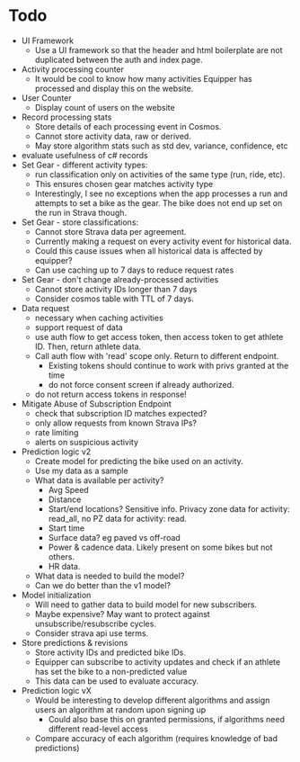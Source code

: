 # Todo
* UI Framework
  * Use a UI framework so that the header and html boilerplate are not duplicated between the auth and index page.
* Activity processing counter
  * It would be cool to know how many activities Equipper has processed and display this on the website.
* User Counter
  * Display count of users on the website
* Record processing stats
  * Store details of each processing event in Cosmos.
  * Cannot store activity data, raw or derived.
  * May store algorithm stats such as std dev, variance, confidence, etc
* evaluate usefulness of c# records
* Set Gear - different activity types:
  * run classification only on activities of the same type (run, ride, etc). 
  * This ensures chosen gear matches activity type
  * Interestingly, I see no exceptions when the app processes a run and attempts to set a bike as the gear. The bike does not end up set on the run in Strava though.
* Set Gear - store classifications:
  * Cannot store Strava data per agreement. 
  * Currently making a request on every activity event for historical data. 
  * Could this cause issues when all  historical data is affected by equipper?
  * Can use caching up to 7 days to reduce request rates
* Set Gear - don't change already-processed activities
  * Cannot store activity IDs longer than 7 days
  * Consider cosmos table with TTL of 7 days.
* Data request
  * necessary when caching activities
  * support request of data
  * use auth flow to get access token, then access token to get athlete ID. Then, return athlete data.
  * Call auth flow with 'read' scope only. Return to different endpoint.
    * Existing tokens should continue to work with privs granted at the time
    * do not force consent screen if already authorized.
  * do not return access tokens in response!
* Mitigate Abuse of Subscription Endpoint
  * check that subscription ID matches expected? 
  * only allow requests from known Strava IPs?
  * rate limiting
  * alerts on suspicious activity
* Prediction logic v2
  * Create model for predicting the bike used on an activity.
  * Use my data as a sample
  * What data is available per activity? 
    * Avg Speed
    * Distance
    * Start/end locations? Sensitive info. Privacy zone data for activity: read_all, no PZ data for activity: read.
    * Start time
    * Surface data? eg paved vs off-road
    * Power & cadence data. Likely present on some bikes but not others.
    * HR data.
  * What data is needed to build the model?
  * Can we do better than the v1 model?
* Model initialization
  * Will need to gather data to build model for new subscribers. 
  * Maybe expensive? May want to protect against unsubscribe/resubscribe cycles.
  * Consider strava api use terms.
* Store predictions & revisions
  * Store activity IDs and predicted bike IDs. 
  * Equipper can subscribe to activity updates and check if an athlete has set the bike to a non-predicted value
  * This data can be used to evaluate accuracy.
* Prediction logic vX
  * Would be interesting to develop different algorithms and assign users an algorithm at random upon signing up
    * Could also base this on granted permissions, if algorithms need different read-level access
  * Compare accuracy of each algorithm (requires knowledge of bad predictions)